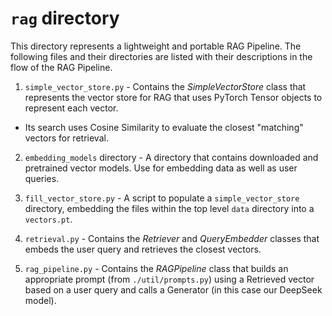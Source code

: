 # `rag` directory

This directory represents a lightweight and portable RAG Pipeline. The following files and their directories are listed with their descriptions in the flow of the RAG Pipeline.

1. `simple_vector_store.py` - Contains the _SimpleVectorStore_ class that represents the vector store for RAG that uses PyTorch Tensor objects to represent each vector.

- Its search uses Cosine Similarity to evaluate the closest "matching" vectors for retrieval.

2. `embedding_models` directory - A directory that contains downloaded and pretrained vector models. Use for embedding data as well as user queries.

3. `fill_vector_store.py` - A script to populate a `simple_vector_store` directory, embedding the files within the top level `data` directory into a `vectors.pt`.

4. `retrieval.py` - Contains the _Retriever_ and _QueryEmbedder_ classes that embeds the user query and retrieves the closest vectors.

5. `rag_pipeline.py` - Contains the _RAGPipeline_ class that builds an appropriate prompt (from `./util/prompts.py`) using a Retrieved vector based on a user query and calls a Generator (in this case our DeepSeek model).
